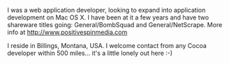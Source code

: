 

I was a web application developer, looking to expand into application development on Mac OS X.  I have been at it a few years and have two shareware titles going: General/BombSquad and General/NetScrape.  More info at http://www.positivespinmedia.com

I reside in Billings, Montana, USA.  I welcome contact from any Cocoa developer within 500 miles... it's a little lonely out here :-)